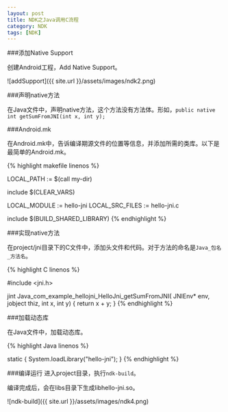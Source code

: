 ```yaml
---
layout: post
title: NDK之Java调用C流程
category: NDK
tags: [NDK]
---
```


###添加Native Support

创建Android工程，Add Native Support。

![addSupport]({{ site.url }}/assets/images/ndk2.png)

###声明native方法

在Java文件中，声明native方法，这个方法没有方法体。形如，`public native int getSumFromJNI(int x, int y);`

###Android.mk

在Android.mk中，告诉编译期源文件的位置等信息，并添加所需的类库。以下是最简单的Android.mk。

{% highlight makefile linenos %}
		
LOCAL_PATH := $(call my-dir)

include $(CLEAR_VARS)

LOCAL_MODULE    := hello-jni
LOCAL_SRC_FILES := hello-jni.c

include $(BUILD_SHARED_LIBRARY)
{% endhighlight %}

###实现native方法

在project/jni目录下的C文件中，添加头文件和代码。对于方法的命名是`Java_包名_方法名`。

{% highlight C linenos %}

#include <jni.h>
		
jint Java_com_example_hellojni_HelloJni_getSumFromJNI( JNIEnv* env, jobject thiz, int x, int y)
{
	return x + y;
}
{% endhighlight %}
		
###加载动态库

在Java文件中，加载动态库。

{% highlight Java linenos %}

static {
        System.loadLibrary("hello-jni");
    	}
{% endhighlight %}

###编译运行
进入project目录，执行`ndk-build`。

编译完成后，会在libs目录下生成libhello-jni.so。

![ndk-build]({{ site.url }}/assets/images/ndk4.png)
